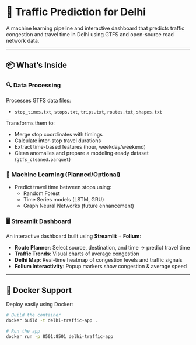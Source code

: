 # 🚦 Traffic Prediction for Delhi

A machine learning pipeline and interactive dashboard that predicts traffic congestion and travel time in Delhi using GTFS and open-source road network data.

---

## 📦 What’s Inside

### 🔍 Data Processing
Processes GTFS data files:
- `stop_times.txt`, `stops.txt`, `trips.txt`, `routes.txt`, `shapes.txt`

Transforms them to:
- Merge stop coordinates with timings
- Calculate inter-stop travel durations
- Extract time-based features (hour, weekday/weekend)
- Clean anomalies and prepare a modeling-ready dataset (`gtfs_cleaned.parquet`)

### 🤖 Machine Learning (Planned/Optional)
- Predict travel time between stops using:
  - Random Forest 
  - Time Series models (LSTM, GRU)
  - Graph Neural Networks (future enhancement)

### 🖥️ Streamlit Dashboard
An interactive dashboard built using **Streamlit** + **Folium**:
- **Route Planner**: Select source, destination, and time → predict travel time
- **Traffic Trends**: Visual charts of average congestion
- **Delhi Map**: Real-time heatmap of congestion levels and traffic signals
- **Folium Interactivity**: Popup markers show congestion & average speed

---

## 🐳 Docker Support

Deploy easily using Docker:

```bash
# Build the container
docker build -t delhi-traffic-app .

# Run the app
docker run -p 8501:8501 delhi-traffic-app

